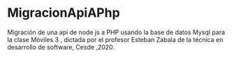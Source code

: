 # MigracionApiAPhp
Migración de una api de node js a PHP usando la base de datos Mysql para la clase Móviles 3 , dictada por el profesor Esteban Zabala de la técnica en desarrollo de software, Cesde ,2020.
